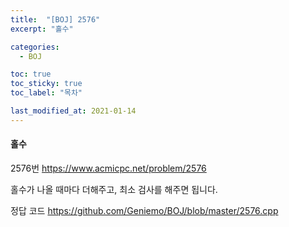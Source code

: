 ```yaml
---
title:  "[BOJ] 2576"
excerpt: "홀수"

categories:
  - BOJ

toc: true
toc_sticky: true
toc_label: "목차"

last_modified_at: 2021-01-14
---
```


#### 홀수

2576번 <https://www.acmicpc.net/problem/2576>

홀수가 나올 때마다 더해주고, 최소 검사를 해주면 됩니다.

정답 코드 <https://github.com/Geniemo/BOJ/blob/master/2576.cpp>